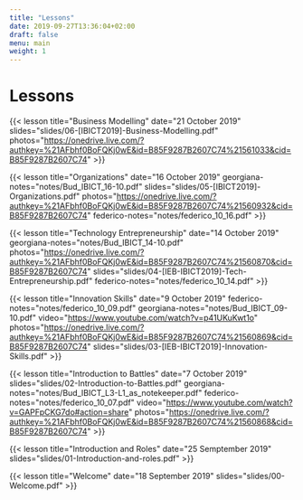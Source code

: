 ```yaml
---
title: "Lessons"
date: 2019-09-27T13:36:04+02:00
draft: false
menu: main
weight: 1
---
```


# Lessons


{{< lesson 
	title="Business Modelling"
	date="21 October 2019"
	slides="slides/06-[IBICT2019]-Business-Modelling.pdf"
	photos="https://onedrive.live.com/?authkey=%21AFbhf0BoFQKj0wE&id=B85F9287B2607C74%21561033&cid=B85F9287B2607C74"
	>}}


{{< lesson 
	title="Organizations"
	date="16 October 2019"
	georgiana-notes="notes/Bud_IBICT_16-10.pdf"
	slides="slides/05-[IBICT2019]-Organizations.pdf"
	photos="https://onedrive.live.com/?authkey=%21AFbhf0BoFQKj0wE&id=B85F9287B2607C74%21560932&cid=B85F9287B2607C74"
	federico-notes="notes/federico_10_16.pdf"
	>}}

{{< lesson 
	title="Technology Entrepreneurship"
	date="14 October 2019"
	georgiana-notes="notes/Bud_IBICT_14-10.pdf"
	photos="https://onedrive.live.com/?authkey=%21AFbhf0BoFQKj0wE&id=B85F9287B2607C74%21560870&cid=B85F9287B2607C74"
	slides="slides/04-[IEB-IBICT2019]-Tech-Entrepreneurship.pdf"
	federico-notes="notes/federico_10_14.pdf"
	>}}

{{< lesson 
	title="Innovation Skills"
	date="9 October 2019"
	federico-notes="notes/federico_10_09.pdf"
	georgiana-notes="notes/Bud_IBICT_09-10.pdf"
	video="https://www.youtube.com/watch?v=p41UKuKwt1o"
	photos="https://onedrive.live.com/?authkey=%21AFbhf0BoFQKj0wE&id=B85F9287B2607C74%21560869&cid=B85F9287B2607C74"
	slides="slides/03-[IEB-IBICT2019]-Innovation-Skills.pdf"
	>}}

{{< lesson 
	title="Introduction to Battles"
	date="7 October 2019"
	slides="slides/02-Introduction-to-Battles.pdf"
	georgiana-notes="notes/Bud_IBICT_L3-L1_as_notekeeper.pdf"
	federico-notes="notes/federico_10_07.pdf"
	video="https://www.youtube.com/watch?v=GAPFpCKG7do#action=share"
	photos="https://onedrive.live.com/?authkey=%21AFbhf0BoFQKj0wE&id=B85F9287B2607C74%21560868&cid=B85F9287B2607C74"
	>}}

{{< lesson 
	title="Introduction and Roles"
	date="25 Semptember 2019"
	slides="slides/01-Introduction-and-roles.pdf" >}}

{{< lesson 
	title="Welcome"
	date="18 September 2019"
	slides="slides/00-Welcome.pdf" >}}